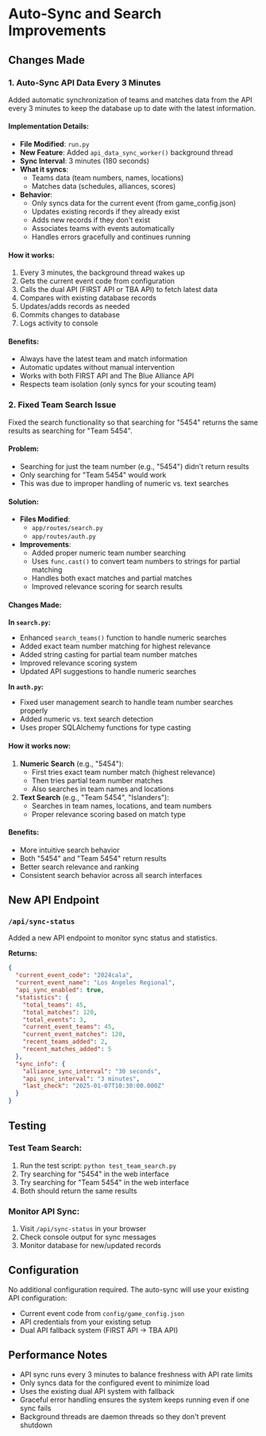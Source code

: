 # Auto-Sync and Search Improvements

## Changes Made

### 1. Auto-Sync API Data Every 3 Minutes

Added automatic synchronization of teams and matches data from the API every 3 minutes to keep the database up to date with the latest information.

#### Implementation Details:
- **File Modified**: `run.py`
- **New Feature**: Added `api_data_sync_worker()` background thread
- **Sync Interval**: 3 minutes (180 seconds)
- **What it syncs**: 
  - Teams data (team numbers, names, locations)
  - Matches data (schedules, alliances, scores)
- **Behavior**:
  - Only syncs data for the current event (from game_config.json)
  - Updates existing records if they already exist
  - Adds new records if they don't exist
  - Associates teams with events automatically
  - Handles errors gracefully and continues running

#### How it works:
1. Every 3 minutes, the background thread wakes up
2. Gets the current event code from configuration
3. Calls the dual API (FIRST API or TBA API) to fetch latest data
4. Compares with existing database records
5. Updates/adds records as needed
6. Commits changes to database
7. Logs activity to console

#### Benefits:
- Always have the latest team and match information
- Automatic updates without manual intervention
- Works with both FIRST API and The Blue Alliance API
- Respects team isolation (only syncs for your scouting team)

### 2. Fixed Team Search Issue

Fixed the search functionality so that searching for "5454" returns the same results as searching for "Team 5454".

#### Problem:
- Searching for just the team number (e.g., "5454") didn't return results
- Only searching for "Team 5454" would work
- This was due to improper handling of numeric vs. text searches

#### Solution:
- **Files Modified**: 
  - `app/routes/search.py`
  - `app/routes/auth.py`
- **Improvements**:
  - Added proper numeric team number searching
  - Uses `func.cast()` to convert team numbers to strings for partial matching
  - Handles both exact matches and partial matches
  - Improved relevance scoring for search results

#### Changes Made:

**In `search.py`:**
- Enhanced `search_teams()` function to handle numeric searches
- Added exact team number matching for highest relevance
- Added string casting for partial team number matches
- Improved relevance scoring system
- Updated API suggestions to handle numeric searches

**In `auth.py`:**
- Fixed user management search to handle team number searches properly
- Added numeric vs. text search detection
- Uses proper SQLAlchemy functions for type casting

#### How it works now:
1. **Numeric Search** (e.g., "5454"):
   - First tries exact team number match (highest relevance)
   - Then tries partial team number matches
   - Also searches in team names and locations
2. **Text Search** (e.g., "Team 5454", "Islanders"):
   - Searches in team names, locations, and team numbers
   - Proper relevance scoring based on match type

#### Benefits:
- More intuitive search behavior
- Both "5454" and "Team 5454" return results
- Better search relevance and ranking
- Consistent search behavior across all search interfaces

## New API Endpoint

### `/api/sync-status`
Added a new API endpoint to monitor sync status and statistics.

**Returns:**
```json
{
  "current_event_code": "2024cala",
  "current_event_name": "Los Angeles Regional",
  "api_sync_enabled": true,
  "statistics": {
    "total_teams": 45,
    "total_matches": 120,
    "total_events": 3,
    "current_event_teams": 45,
    "current_event_matches": 120,
    "recent_teams_added": 2,
    "recent_matches_added": 5
  },
  "sync_info": {
    "alliance_sync_interval": "30 seconds",
    "api_sync_interval": "3 minutes",
    "last_check": "2025-01-07T10:30:00.000Z"
  }
}
```

## Testing

### Test Team Search:
1. Run the test script: `python test_team_search.py`
2. Try searching for "5454" in the web interface
3. Try searching for "Team 5454" in the web interface
4. Both should return the same results

### Monitor API Sync:
1. Visit `/api/sync-status` in your browser
2. Check console output for sync messages
3. Monitor database for new/updated records

## Configuration

No additional configuration required. The auto-sync will use your existing API configuration:
- Current event code from `config/game_config.json`
- API credentials from your existing setup
- Dual API fallback system (FIRST API → TBA API)

## Performance Notes

- API sync runs every 3 minutes to balance freshness with API rate limits
- Only syncs data for the configured event to minimize load
- Uses the existing dual API system with fallback
- Graceful error handling ensures the system keeps running even if one sync fails
- Background threads are daemon threads so they don't prevent shutdown
